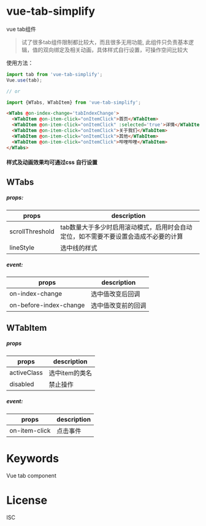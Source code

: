 # vue-tab-simplify

vue tab组件

> 试了很多tab组件限制都比较大，而且很多无用功能, 此组件只负责基本逻辑，值的双向绑定及相关动画，具体样式自行设置，可操作空间比较大


使用方法：

```javascript
import tab from 'vue-tab-simplify';
Vue.use(tab);

// or

import {WTabs, WTabItem} from 'vue-tab-simplify';
```

```html
<WTabs @on-index-change='tabIndexChange'>
  <WTabItem @on-item-click="onItemClick">首页</WTabItem>
  <WTabItem @on-item-click="onItemClick" :selected='true'>详情</WTabItem>
  <WTabItem @on-item-click="onItemClick">关于我们</WTabItem>
  <WTabItem @on-item-click="onItemClick">其他</WTabItem>
  <WTabItem @on-item-click="onItemClick">哔哩哔哩</WTabItem>
</WTabs> 
```
#### 样式及动画效果均可通过css 自行设置
## WTabs
  ##### props:
  
  | props | description |
  | ------- | -------|
  | scrollThreshold | tab数量大于多少时启用滚动模式，启用时会自动定位，如不需要不要设置会造成不必要的计算 |
  | lineStyle | 选中线的样式 |


  ##### event:
  
  | props | description |
  | ------- | -------|
  | on-index-change | 选中值改变后回调 |
  | on-before-index-change | 选中值改变前的回调 |

## WTabItem
  ##### props
  
  | props | description |
  | ------- | -------|
  | activeClass | 选中item的类名  |
  | disabled | 禁止操作 |

  ##### event:
  
  | props | description |
  | ------- | -------|
  | on-item-click | 点击事件 |

# Keywords
  
  Vue tab component

# License

  ISC
